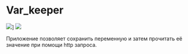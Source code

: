 # Var_keeper

![](https://github.com/emirmullaliev/var_keeper/actions/workflows/staging.yml/badge.svg)] ![](https://img.shields.io/docker/v/misyt/var_keeper?label=build%20for%20commit&logo=emir&sort=date)

Приложение позволяет сохранить переменную и затем прочитать её значение при помощи http запроса.
